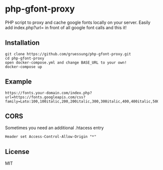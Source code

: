 # php-gfont-proxy

PHP script to proxy and cache google fonts locally on your server.
Easily add index.php?url= in front of all google font calls and this it!

## Installation

```
git clone https://github.com/gruessung/php-gfont-proxy.git
cd php-gfont-proxy
open docker-compose.yml and change BASE_URL to your own!
docker-compose up
```

## Example
```
https://fonts.your-domain.com/index.php?url=https://fonts.googleapis.com/css?family=Lato:100,100italic,200,200italic,300,300italic,400,400italic,500,500italic,600,600italic,700,700italic,800,800italic,900,900italic&ver=5.6
```

## CORS
Sometimes you need an additional .htacess entry
```
Header set Access-Control-Allow-Origin "*"
```

## License
MIT